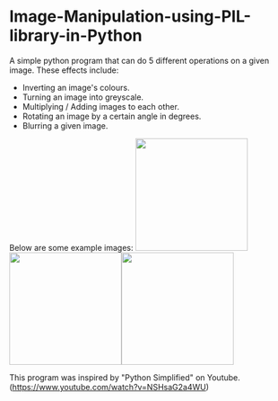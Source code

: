 # Image-Manipulation-using-PIL-library-in-Python
A simple python program that can do 5 different operations on a given image.
These effects include:
  * Inverting an image's colours.
  * Turning an image into greyscale.
  * Multiplying / Adding images to each other.
  * Rotating an image by a certain angle in degrees.
  * Blurring a given image.

Below are some example images:
<img src="(https://github.com/IbrahAbd/Image-Manipulation-using-PIL-library-in-Python/sky.png)" width="200" height = "200"><img src="(https://github.com/IbrahAbd/Image-Manipulation-using-PIL-library-in-Python/x.png)" width="200" height = "200"><img src="(https://github.com/IbrahAbd/Image-Manipulation-using-PIL-library-in-Python/o.png)" width="200" height = "200">


























This program was inspired by "Python Simplified" on Youtube. (https://www.youtube.com/watch?v=NSHsaG2a4WU)
